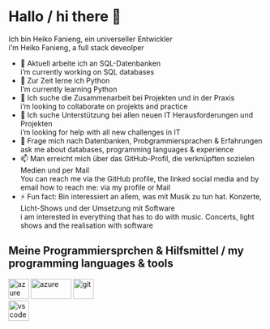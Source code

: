 # Hallo / hi there 👋

Ich bin Heiko Fanieng, ein universeller Entwickler  
i'm Heiko Fanieng, a full stack deveolper

- 🔭 Aktuell arbeite ich an SQL-Datenbanken  
    i’m currently working on SQL databases
- 🌱 Zur Zeit lerne ich Python  
    I’m currently learning Python
- 👯 Ich suche die Zusammenarbeit bei Projekten und in der Praxis  
   i’m looking to collaborate on projekts and practice
- 🤔 Ich suche Unterstützung bei allen neuen IT Herausforderungen und Projekten  
    i’m looking for help with all new challenges in IT
- 💬 Frage mich nach Datenbanken, Probgrammiersprachen & Erfahrungen  
ask me about databases, programming languages & experience
- 📫 Man erreicht mich über das GitHub-Profil, die verknüpften sozielen Medien und per Mail  
You can reach me via the GitHub profile, the linked social media and by email
how to reach me: via my profile or Mail
- ⚡ Fun fact: Bin interessiert an allem, was mit Musik zu tun hat. Konzerte, Licht-Shows und der Umsetzung mit Software  
i am interested in everything that has to do with music. Concerts, light shows and the realisation with software

## Meine Programmiersprchen & Hilfsmittel / my programming languages & tools

   <a  target="_blank" rel="noreferrer"> <img src="https://swimburger.net/media/fbqnp2ie/azure.svg" alt="azure" width="40" height="40"/>
   <a  target="_blank" rel="noreferrer"> <img src="https://upload.wikimedia.org/wikipedia/commons/8/87/Sql_data_base_with_logo.png" alt="azure" width="80" height="40"/>
 <a  target="_blank" rel="noreferrer"> <img src="https://www.vectorlogo.zone/logos/git-scm/git-scm-icon.svg" alt="git" width="40" height="40"/>  
 <a  target="_blank" rel="noreferrer"> <img src="https://upload.wikimedia.org/wikipedia/commons/thumb/9/9a/Visual_Studio_Code_1.35_icon.svg/512px-Visual_Studio_Code_1.35_icon.svg.png" alt="vscode" width="40" height="40"/> </a>
